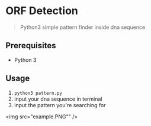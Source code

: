 # ORF Detection

> Python3 simple pattern finder inside dna sequence

## Prerequisites

*   Python 3

## Usage

1.  `python3 pattern.py`
2.  input your dna sequence in terminal
3.  input the pattern you're searching for

<img src="example.PNG"" />
